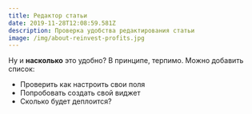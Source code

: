 ```yaml
---
title: Редактор статьи
date: 2019-11-28T12:08:59.581Z
description: Проверка удобства редактирования статьи
image: /img/about-reinvest-profits.jpg
---
```

Ну и **насколько** это удобно? В принципе, терпимо. Можно добавить список:

* Проверить как настроить свои поля
* Попробовать создать свой виджет
* Сколько будет деплоится?
